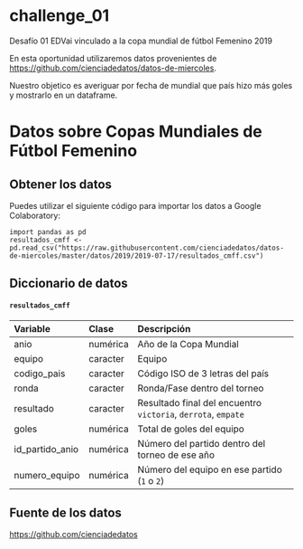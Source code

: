 # challenge_01
Desafío 01 EDVai vinculado a la copa mundial de fútbol Femenino 2019 


En esta oportunidad utilizaremos datos provenientes de https://github.com/cienciadedatos/datos-de-miercoles.

Nuestro objetico es averiguar por fecha de mundial que país hizo más goles y mostrarlo en un dataframe.

# Datos sobre Copas Mundiales de Fútbol Femenino

## Obtener los datos

Puedes utilizar el siguiente código para importar los datos a Google Colaboratory:

```
import pandas as pd 
resultados_cmff <- pd.read_csv("https://raw.githubusercontent.com/cienciadedatos/datos-de-miercoles/master/datos/2019/2019-07-17/resultados_cmff.csv")
```

## Diccionario de datos

#### `resultados_cmff`

|Variable       |Clase               |Descripción |
|:--------------|:-------------------|:-----------|
| anio | numérica | Año de la Copa Mundial |
| equipo | caracter | Equipo  |
| codigo_pais | caracter | Código ISO de 3 letras del país |
| ronda | caracter | Ronda/Fase dentro del torneo |
| resultado | caracter | Resultado final del encuentro `victoria`, `derrota`, `empate` |
| goles | numérica | Total de goles del equipo |
| id_partido_anio | numérica | Número del partido dentro del torneo de ese año |
| numero_equipo | numérica | Número del equipo en ese partido (`1` o `2`) |

## Fuente de los datos

https://github.com/cienciadedatos
